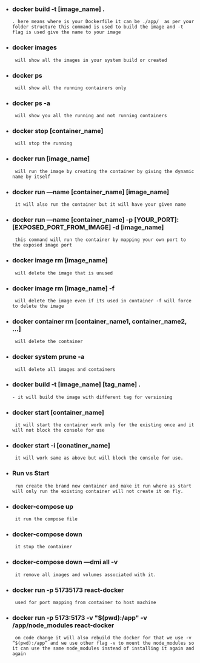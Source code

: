 - ### docker build -t [image_name] .

  ```
  . here means where is your Dockerfile it can be ./app/  as per your folder structure this command is used to build the image and -t flag is used give the name to your image
  ```

- ### docker images

  ```
   will show all the images in your system build or created
  ```

- ### docker ps

  ```
   will show all the running containers only
  ```

- ### docker ps -a

  ```
   will show you all the running and not running containers
  ```

- ### docker stop [container_name]

  ```
   will stop the running
  ```

- ### docker run [image_name]

  ```
   will run the image by creating the container by giving the dynamic name by itself
  ```

- ### docker run —name [container_name] [image_name]

  ```
   it will also run the container but it will have your given name
  ```

- ### docker run —name [container_name] -p [YOUR_PORT]:[EXPOSED_PORT_FROM_IMAGE] -d [image_name]

  ```
   this command will run the container by mapping your own port to the exposed image port
  ```

- ### docker image rm [image_name]

  ```
   will delete the image that is unused
  ```

- ### docker image rm [image_name] -f

  ```
   will delete the image even if its used in container -f will force to delete the image
  ```

- ### docker container rm [container_name1, container_name2, …]

  ```
   will delete the container
  ```

- ### docker system prune -a

  ```
   will delete all images and containers
  ```

- ### docker build -t [image_name] [tag_name] .

  ```
  - it will build the image with different tag for versioning
  ```

- ### docker start [container_name]

  ```
   it will start the container work only for the existing once and it will not block the console for use

  ```

- ### docker start -i [conatiner_name]

  ```
   it will work same as above but will block the console for use.

  ```

- ### Run vs Start

  ```
   run create the brand new container and make it run where as start will only run the existing container will not create it on fly.
  ```

- ### docker-compose up

  ```
   it run the compose file
  ```

- ### docker-compose down

  ```
   it stop the container
  ```

- ### docker-compose down —dmi all -v

  ```
   it remove all images and volumes associated with it.
  ```

- ### docker run -p 51735173 react-docker

  ```
   used for port mapping from container to host machine
  ```

- ### docker run -p 5173:5173 -v "$(pwd):/app" -v /app/node_modules react-docker

  ```
   on code change it will also rebuild the docker for that we use -v “$(pwd):/app” and we use other flag -v to mount the node_modules so it can use the same node_modules instead of installing it again and again
  ```
